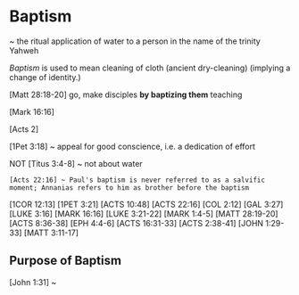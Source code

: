 # Baptism
~ the ritual application of water to a person in the name of the trinity Yahweh


_Baptism_ is used to mean cleaning of cloth (ancient dry-cleaning) (implying a change of identity.)


[Matt 28:18-20]
	go, make disciples **by baptizing them**
	teaching

[Mark 16:16]


[Acts 2]

[1Pet 3:18] ~ appeal for good conscience, i.e. a dedication of effort

NOT
	[Titus 3:4-8] ~ not about water

	[Acts 22:16] ~ Paul's baptism is never referred to as a salvific moment; Annanias refers to him as brother before the baptism



[1COR 12:13]
[1PET 3:21]
[ACTS 10:48]
[ACTS 22:16]
[COL 2:12]
[GAL 3:27]
[LUKE 3:16]
[MARK 16:16]
[LUKE 3:21-22]
[MARK 1:4-5]
[MATT 28:19-20]
[ACTS 8:36-38]
[EPH 4:4-6]
[ACTS 16:31-33]
[ACTS 2:38-41]
[JOHN 1:29-33]
[MATT 3:11-17]


## Purpose of Baptism

[John 1:31] ~ 